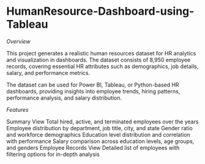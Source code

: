 # HumanResource-Dashboard-using-Tableau
*Overview*

This project generates a realistic human resources dataset for HR analytics and visualization in dashboards. The dataset consists of 8,950 employee records, covering essential HR attributes such as demographics, job details, salary, and performance metrics.

The dataset can be used for Power BI, Tableau, or Python-based HR dashboards, providing insights into employee trends, hiring patterns, performance analysis, and salary distribution.

*Features*

Summary View
Total hired, active, and terminated employees over the years
Employee distribution by department, job title, city, and state
Gender ratio and workforce demographics
Education level distribution and correlation with performance
Salary comparison across education levels, age groups, and genders
Employee Records View
Detailed list of employees with filtering options for in-depth analysis
